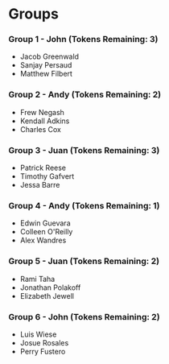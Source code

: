 # Groups

### Group 1 - John (Tokens Remaining: 3)
- Jacob Greenwald 
- Sanjay Persaud
- Matthew Filbert

### Group 2 - Andy (Tokens Remaining: 2)
- Frew Negash
- Kendall Adkins
- Charles Cox

### Group 3 - Juan (Tokens Remaining: 3)
- Patrick Reese
- Timothy Gafvert
- Jessa Barre

### Group 4 - Andy (Tokens Remaining: 1)
- Edwin Guevara
- Colleen O'Reilly
- Alex Wandres

### Group 5 - Juan (Tokens Remaining: 2)
- Rami Taha
- Jonathan Polakoff
- Elizabeth Jewell

### Group 6 - John (Tokens Remaining: 2)
- Luis Wiese
- Josue Rosales
- Perry Fustero
